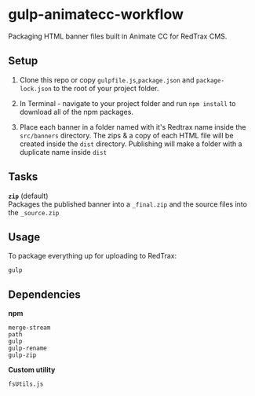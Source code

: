 # gulp-animatecc-workflow
Packaging HTML banner files built in Animate CC for RedTrax CMS.

## Setup
1) Clone this repo  or copy `gulpfile.js`,`package.json` and `package-lock.json` to the root of your project folder.

2) In Terminal - navigate to your project folder and run `npm install` to download all of the npm packages.

3) Place each banner in a folder named with it's Redtrax name inside the `src/banners` directory. The zips & a copy of each HTML file will be created inside the `dist` directory. Publishing will make a folder with a duplicate name inside `dist`

## Tasks

**`zip`** (default)\
Packages the published banner into a `_final.zip` and the source files into the `_source.zip`

## Usage

To package everything up for uploading to RedTrax:

```cli
gulp
```

## Dependencies
**npm**

```cli
merge-stream
path
gulp
gulp-rename
gulp-zip
```

**Custom utility**
```cli
fsUtils.js
```
